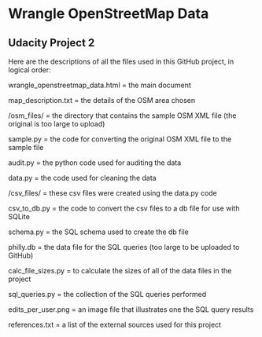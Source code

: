# Wrangle OpenStreetMap Data

## Udacity Project 2

Here are the descriptions of all the files used in this GitHub project, in logical order: 

wrangle_openstreetmap_data.html = the main document 

map_description.txt = the details of the OSM area chosen 

/osm_files/ = the directory that contains the sample OSM XML file (the original is too large to upload)

sample.py = the code for converting the original OSM XML file to the sample file

audit.py = the python code used for auditing the data 

data.py = the code used for cleaning the data 

/csv_files/ = these csv files were created using the data.py code 

csv_to_db.py = the code to convert the csv files to a db file for use with SQLite 

schema.py = the SQL schema used to create the db file 

philly.db = the data file for the SQL queries (too large to be uploaded to GitHub) 

calc_file_sizes.py = to calculate the sizes of all of the data files in the project 

sql_queries.py = the collection of the SQL queries performed 

edits_per_user.png = an image file that illustrates one the SQL query results

references.txt = a list of the external sources used for this project 

